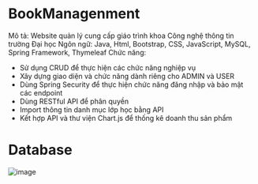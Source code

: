 # BookManagenment
Mô tả: Website quản lý cung cấp giáo trình khoa Công nghệ thông tin trường Đại học
Ngôn ngữ: Java, Html, Bootstrap, CSS, JavaScript, MySQL, Spring Framework, Thymeleaf
Chức năng:
  + Sử dụng CRUD để thực hiện các chức năng nghiệp vụ
  + Xây dựng giao diện và chức năng dành riêng cho ADMIN và USER
  + Dùng Spring Security để thực hiện chức năng đăng nhập và bảo mật các endpoint
  + Dùng RESTful API để phân quyền
  + Import thông tin danh mục lớp học bằng API
  + Kết hợp API và thư viện Chart.js để thống kê doanh thu sản phẩm
# Database
![image](https://github.com/phong0168/BookManagement/assets/104688354/1358f44d-1f83-4ffc-8daf-d5c704fa73f4)

